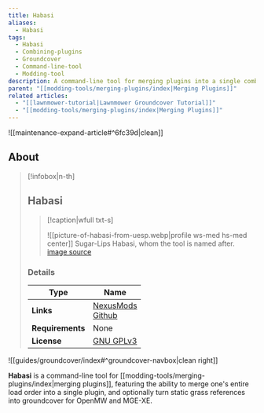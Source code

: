 ```yaml
---
title: Habasi
aliases:
  - Habasi
tags:
  - Habasi
  - Combining-plugins
  - Groundcover
  - Command-line-tool
  - Modding-tool
description: A command-line tool for merging plugins into a single combined plugin, and optionally turn static grass references into groundcover for OpenMW and MGE-XE.
parent: "[[modding-tools/merging-plugins/index|Merging Plugins]]"
related articles:
  - "[[lawnmower-tutorial|Lawnmower Groundcover Tutorial]]"
  - "[[modding-tools/merging-plugins/index|Merging Plugins]]"
---
```


![[maintenance-expand-article#^6fc39d|clean]]

## About

> [!infobox|n-th]
> 
> ## Habasi
> 
> > [!caption|wfull txt-s]
> > 
> > ![[picture-of-habasi-from-uesp.webp|profile ws-med hs-med center]]
> > Sugar-Lips Habasi, whom the tool is named after.
> > [image source](https://en.uesp.net/wiki/File:MW-npc-Sugar-Lips_Habasi.jpg)
> 
> ### Details
> 
> | Type | Name |
> | --- | --- |
> | **Links** | [NexusMods](https://www.nexusmods.com/morrowind/mods/53002)<br>[Github](https://github.com/alvazir/habasi/) |
> | **Requirements** | None |
> | **License** | [GNU GPLv3](https://github.com/alvazir/habasi/blob/master/LICENSE) |

![[guides/groundcover/index#^groundcover-navbox|clean right]]

**Habasi** is a command-line tool for [[modding-tools/merging-plugins/index|merging plugins]], featuring the ability to merge one's entire load order into a single plugin, and optionally turn static grass references into groundcover for OpenMW and MGE-XE.